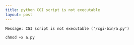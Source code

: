 ```yaml
---
title: python CGI script is not executable
layout: post
---
```


`Message: CGI script is not executable ('/cgi-bin/a.py')`

```
chmod +x a.py
```
